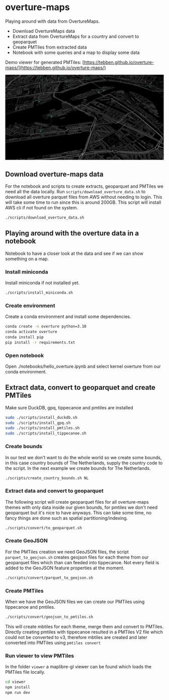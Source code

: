 # overture-maps

Playing around with data from OvertureMaps.

-   Download OvertureMaps data
-   Extract data from OvertureMaps for a country and convert to geoparquet
-   Create PMTiles from extracted data
-   Notebook with some queries and a map to display some data

Demo viewer for generated PMTiles: [https://tebben.github.io/overture-maps/](https://tebben.github.io/overture-maps/)

![PMTiles](./data/images/pmtiles.jpg)

## Download overture-maps data

For the notebook and scripts to create extracts, geoparquet and PMTiles we need all the data locally. Run `scripts/download_overture_data.sh` to download all overture parquet files from AWS without needing to login. This will take some time to run since this is around 200GB. This script will install AWS cli if not found on the system.

```sh
./scripts/download_overture_data.sh
```

## Playing around with the overture data in a notebook

Notebook to have a closer look at the data and see if we can show something on a map.

### Install miniconda

Install miniconda if not installed yet.

```sh
./scripts/install_miniconda.sh
```

### Create environment

Create a conda environment and install some dependencies.

```sh
conda create -n overture python=3.10
conda activate overture
conda install pip
pip install -r requirements.txt
```

### Open notebook

Open ./notebooks/hello_overture.ipynb and select kernel overture from our conda environment.

## Extract data, convert to geoparquet and create PMTiles

Make sure DuckDB, gpq, tippecanoe and pmtiles are installed

```sh
sudo ./scripts/install_duckdb.sh
sudo ./scripts/install_gpq.sh
sudo ./scripts/install_pmtiles.sh
sudo ./scripts/install_tippecanoe.sh
```

### Create bounds

In our test we don't want to do the whole world so we create some bounds, in this case country bounds of The Netherlands, supply the country code to the script. In the next example we create bounds for The Netherlands.

```sh
./scripts/create_country_bounds.sh NL
```

### Extract data and convert to geoparquet

The following script will create geoparquet files for all overture-maps themes with only data inside our given bounds, for pmtiles we don't need geoparquet but it's nice to have anyways. This can take some time, no fancy things are done such as spatial partitioning/indexing.

```sh
./scripts/convert/to_geoparquet.sh
```

### Create GeoJSON

For the PMTiles creation we need GeoJSON files, the script `parquet_to_geojson.sh` creates geojson files for each theme from our geoparquet files which than can feeded into tippecanoe. Not every field is added to the GeoJSON feature properties at the moment.

```sh
./scripts/convert/parquet_to_geojson.sh
```

### Create PMTiles

When we have the GeoJSON files we can create our PMTiles using tippecanoe and pmtiles.

```sh
./scripts/convert/geojson_to_pmtiles.sh
```

This will create mbtiles for each theme, merge them and convert to PMTiles. Directly creating pmtiles with tippecanoe resulted in a PMTiles V2 file which could not be converted to v3, therefore mbtiles are created and later converted into PMTiles using `pmtiles convert`

### Run viewer to view PMTiles

In the folder `viewer` a maplibre-gl viewer can be found which loads the PMTiles file locally.

```sh
cd viewer
npm install
npm run dev
```

